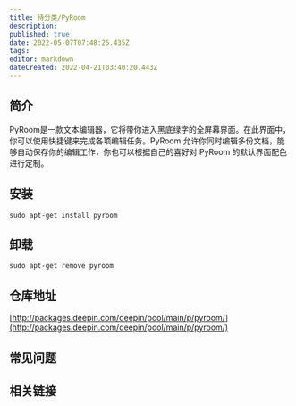 ```yaml
---
title: 待分类/PyRoom
description: 
published: true
date: 2022-05-07T07:48:25.435Z
tags: 
editor: markdown
dateCreated: 2022-04-21T03:40:20.443Z
---
```


## 简介

PyRoom是一款文本编辑器，它将带你进入黑底绿字的全屏幕界面。在此界面中，你可以使用快捷键来完成各项编辑任务。PyRoom 允许你同时编辑多份文档，能够自动保存你的编辑工作，你也可以根据自己的喜好对 PyRoom 的默认界面配色进行定制。

## 安装

`sudo apt-get install pyroom`

## 卸载

`sudo apt-get remove pyroom`

## 仓库地址

[http://packages.deepin.com/deepin/pool/main/p/pyroom/](http://packages.deepin.com/deepin/pool/main/p/pyroom/)


## 常见问题


## 相关链接